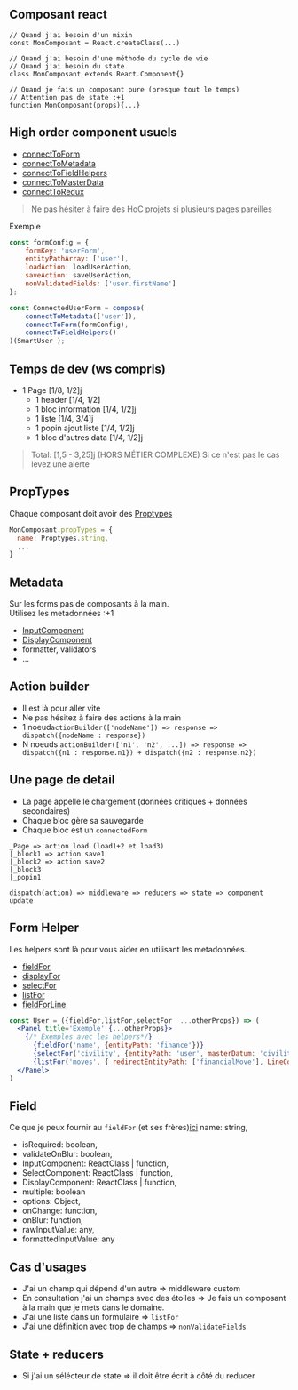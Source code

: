 ## Composant react

```
// Quand j'ai besoin d'un mixin
const MonComposant = React.createClass(...)

// Quand j'ai besoin d'une méthode du cycle de vie
// Quand j'ai besoin du state
class MonComposant extends React.Component{}

// Quand je fais un composant pure (presque tout le temps)
// Attention pas de state :+1
function MonComposant(props){...}
```

## High order component usuels

- [connectToForm]()
- [connectToMetadata]()
- [connectToFieldHelpers]()
- [connectToMasterData]()
- [connectToRedux]()

> Ne pas hésiter à faire des
> HoC projets si plusieurs pages pareilles

Exemple

```jsx
const formConfig = {
    formKey: 'userForm',
    entityPathArray: ['user'],
    loadAction: loadUserAction,
    saveAction: saveUserAction,
    nonValidatedFields: ['user.firstName']
};

const ConnectedUserForm = compose(
    connectToMetadata(['user']),
    connectToForm(formConfig),
    connectToFieldHelpers()
)(SmartUser );
```

## Temps de dev (ws compris)

- 1 Page [1/8, 1/2]j
  - 1 header [1/4, 1/2]
  - 1 bloc information [1/4, 1/2]j
  - 1 liste [1/4, 3/4]j
  - 1 popin ajout liste [1/4, 1/2]j
  - 1 bloc d'autres data [1/4, 1/2]j

> Total: [1,5 - 3,25]j
> (HORS MÉTIER COMPLEXE)
> Si ce n'est pas le cas levez une alerte


## PropTypes
Chaque composant doit avoir des [Proptypes](https://facebook.github.io/react/docs/reusable-components.html)
```jsx
MonComposant.propTypes = {
  name: Proptypes.string,
  ...
}
```

## Metadata

Sur les forms pas de composants à la main.<br/>
Utilisez les metadonnées :+1
- [InputComponent]()
- [DisplayComponent]()
- formatter, validators
- ...

## Action builder

- Il est là pour aller vite
- Ne pas hésitez à faire des actions à la main
- 1 noeud`actionBuilder(['nodeName']) => response => dispatch({nodeName : response})`
- N noeuds `actionBuilder(['n1', 'n2', ...]) => response => dispatch({n1 : response.n1}) + dispatch({n2 : response.n2})`

## Une page de detail
- La page appelle le chargement (données critiques + données secondaires)
- Chaque bloc gère sa sauvegarde
- Chaque bloc est un `connectedForm`

```
_Page => action load (load1+2 et load3)
|_block1 => action save1
|_block2 => action save2
|_block3
|_popin1
```

`dispatch(action) => middleware => reducers => state => component update`

## Form Helper
 Les helpers sont là pour vous aider en utilisant les metadonnées.
- [fieldFor](https://github.com/get-focus/focus-tuto-redux/blob/master/README.md#la-vue)
- [displayFor](https://github.com/get-focus/focus-tuto-redux/blob/master/README.md#la-vue)
- [selectFor](https://github.com/get-focus/focus-tuto-redux/blob/master/README.md#les-listes-de-ref%C3%A9rences)
- [listFor](https://github.com/get-focus/focus-tuto-redux/blob/master/README.md#les-listes)
- [fieldForLine](https://github.com/get-focus/focus-tuto-redux/blob/master/README.md#les-listes)

```jsx
const User = ({fieldFor,listFor,selectFor  ...otherProps}) => (
  <Panel title='Exemple' {...otherProps}>
    {/* Exemples avec les helpers*/}
      {fieldFor('name', {entityPath: 'finance'})}
      {selectFor('civility', {entityPath: 'user', masterDatum: 'civility'})}
      {listFor('moves', { redirectEntityPath: ['financialMove'], LineComponent: FinancialMoveLine})}
  </Panel>
)
```

## Field

Ce que je peux fournir au `fieldFor` (et ses frères)[ici]()
name: string,
-  isRequired: boolean,
-  validateOnBlur: boolean,
-  InputComponent: ReactClass | function,
-  SelectComponent: ReactClass | function,
-  DisplayComponent: ReactClass | function,
-  multiple: boolean
-  options: Object,
-  onChange: function,
-  onBlur: function,
-  rawInputValue: any,
-  formattedInputValue: any

## Cas d'usages

- J'ai un champ qui dépend d'un autre => middleware custom
- En consultation j'ai un champs avec des étoiles => Je fais un composant à la main que je mets dans le domaine.
- J'ai une liste dans un formulaire => `listFor`
- J'ai une définition avec trop de champs => `nonValidateFields`

## State + reducers
- Si j'ai un sélécteur de state => il doit être écrit à côté du reducer
